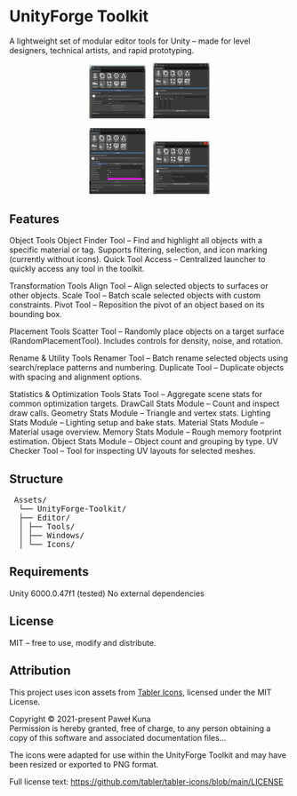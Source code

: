 # UnityForge Toolkit

A lightweight set of modular editor tools for Unity – made for level designers, technical artists, and rapid prototyping.
<p align="center">
  <img src="Assets/UnityForge-Toolkit/Editor/Docs/Images/Overview1.jpg" width="20%" style="margin-right:10px;">
  <img src="Assets/UnityForge-Toolkit/Editor/Docs/Images/Overview2.jpg" width="20%">
</p>
<p align="center">
  <img src="Assets/UnityForge-Toolkit/Editor/Docs/Images/Overview3.jpg" width="20%" style="margin-right:10px;">
  <img src="Assets/UnityForge-Toolkit/Editor/Docs/Images/Overview4.jpg" width="20%">
</p>


##  Features
Object Tools
Object Finder Tool – Find and highlight all objects with a specific material or tag. Supports filtering, selection, and icon marking (currently without icons).
Quick Tool Access – Centralized launcher to quickly access any tool in the toolkit.

Transformation Tools
Align Tool – Align selected objects to surfaces or other objects.
Scale Tool – Batch scale selected objects with custom constraints.
Pivot Tool – Reposition the pivot of an object based on its bounding box.

Placement Tools
Scatter Tool – Randomly place objects on a target surface (RandomPlacementTool). Includes controls for density, noise, and rotation.

Rename & Utility Tools
Renamer Tool – Batch rename selected objects using search/replace patterns and numbering.
Duplicate Tool – Duplicate objects with spacing and alignment options.

Statistics & Optimization Tools
Stats Tool – Aggregate scene stats for common optimization targets.
DrawCall Stats Module – Count and inspect draw calls.
Geometry Stats Module – Triangle and vertex stats.
Lighting Stats Module – Lighting setup and bake stats.
Material Stats Module – Material usage overview.
Memory Stats Module – Rough memory footprint estimation.
Object Stats Module – Object count and grouping by type.
UV Checker Tool – Tool for inspecting UV layouts for selected meshes.

##  Structure
<pre> Assets/ 
  └── UnityForge-Toolkit/ 
  ├── Editor/ 
  │ ├── Tools/ 
  │ ├── Windows/ 
  │ └── Icons/ </pre>

##  Requirements
Unity 6000.0.47f1 (tested)
No external dependencies

##  License
MIT – free to use, modify and distribute.

## Attribution

This project uses icon assets from [Tabler Icons](https://tabler.io/icons), licensed under the MIT License.

Copyright © 2021-present Paweł Kuna  
Permission is hereby granted, free of charge, to any person obtaining a copy of this software and associated documentation files...

The icons were adapted for use within the UnityForge Toolkit and may have been resized or exported to PNG format.

Full license text: https://github.com/tabler/tabler-icons/blob/main/LICENSE

